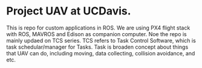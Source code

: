 # Project UAV at UCDavis.
This is repo for custom applications in ROS.
We are using PX4 flight stack with ROS, MAVROS and Edison as companion computer.
Noe the repo is mainly updaed on TCS series.
TCS refers to Task Control Software, which is task schedular/manager for Tasks.
Task is broaden concept about things that UAV can do, including moving, data collecting, collision avoidance, and etc.
